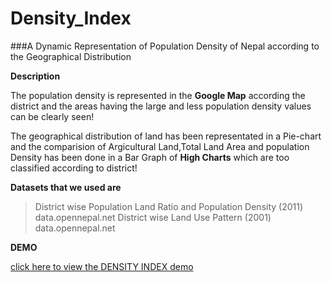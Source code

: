 # Density_Index

###A Dynamic Representation of Population Density of Nepal according to the Geographical Distribution

**Description**

The population density is represented in the **Google Map** according the district and the areas having the large and less population density values can be clearly seen!

The geographical distribution of land has been representated in a Pie-chart and the comparision of Argicultural Land,Total Land Area and population Density has been done in a Bar Graph of **High Charts** which are too classified according to district!
 
**Datasets that we used are**

>District wise Population Land Ratio and Population Density (2011) data.opennepal.net
>District wise Land Use Pattern (2001) data.opennepal.net

**DEMO**
 
[click here to view the DENSITY INDEX demo](http://goo.gl/7dEG7h "DENSITY INDEX")
